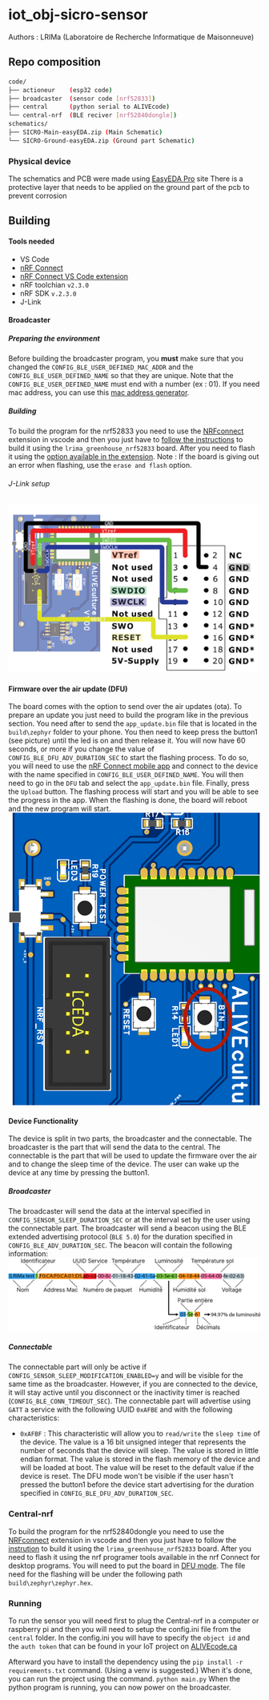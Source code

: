 # iot_obj-sicro-sensor

Authors : LRIMa (Laboratoire de Recherche Informatique de Maisonneuve)

## Repo composition
```bash
code/
├── actioneur    (esp32 code)
├── broadcaster  (sensor code [nrf52833])
├── central      (python serial to ALIVEcode)
└── central-nrf  (BLE reciver [nrf52840dongle])
schematics/
├── SICRO-Main-easyEDA.zip (Main Schematic)
└── SICRO-Ground-easyEDA.zip (Ground part Schematic)
```
### Physical device
The schematics and PCB were made using [EasyEDA Pro](https://pro.easyeda.com/) site
There is a protective layer that needs to be applied on the ground part of the pcb to prevent corrosion

## Building

#### Tools needed
- VS Code
- [nRF Connect](https://www.nordicsemi.com/Products/Development-tools/nrf-connect-for-desktop)
- [nRF Connect VS Code extension](https://www.nordicsemi.com/Products/Development-tools/nRF-Connect-for-VS-Code)
- nRF toolchian `v2.3.0`
- nRF SDK `v.2.3.0`
- J-Link

#### Broadcaster

##### Preparing the environment
Before building the broadcaster program, you **must** make sure that you changed the `CONFIG_BLE_USER_DEFINED_MAC_ADDR` and the `CONFIG_BLE_USER_DEFINED_NAME` so that they are unique. Note that the `CONFIG_BLE_USER_DEFINED_NAME` must end with a number (ex : 01). If you need mac address, you can use this [mac address generator](https://dnschecker.org/mac-address-generator.php).

##### Building
To build the program for the nrf52833 you need to use the [NRFconnect](https://www.nordicsemi.com/Products/Development-tools/nRF-Connect-for-VS-Code) extension in vscode and then you just have to [follow the instructions](https://nrfconnect.github.io/vscode-nrf-connect/get_started/build_app_ncs.html#how-to-build-an-application) to build it using the `lrima_greenhouse_nrf52833` board. After you need to flash it using the [option available in the extension](https://nrfconnect.github.io/vscode-nrf-connect/get_started/quick_debug.html#how-to-flash-an-application). Note : If the board is giving out an error when flashing, use the `erase and flash` option.

###### J-Link setup
![J-Link setup](doc/img/J-Link-Pin.png)

#### Firmware over the air update (DFU)
The board comes with the option to send over the air updates (ota). To prepare an update you just need to build the program like in the previous section. You need after to send the `app_update.bin` file that is located in the `build\zephyr` folder to your phone. You then need to keep press the button1 (see picture) until the led is on and then release it. You will now have 60 seconds, or more if you change the value of `CONFIG_BLE_DFU_ADV_DURATION_SEC` to start the flashing process. To do so, you will need to use the [nRF Connect mobile app](https://www.nordicsemi.com/Products/Development-tools/nrf-connect-for-mobile) and connect to the device with the name specified in `CONFIG_BLE_USER_DEFINED_NAME`. You will then need to go in the `DFU` tab and  select the `app_update.bin` file. Finally, press the `Upload` button. The flashing process will start and you will be able to see the progress in the app. When the flashing is done, the board will reboot and the new program will start.
![Button1](doc/img/Button1.png)

#### Device Functionality
The device is split in two parts, the broadcaster and the connectable. The broadcaster is the part that will send the data to the central. The connectable is the part that will be used to update the firmware over the air and to change the sleep time of the device. The user can wake up the device at any time by pressing the button1. 

##### Broadcaster
The broadcaster will send the data at the interval specified in `CONFIG_SENSOR_SLEEP_DURATION_SEC` or at the interval set by the user using the connectable part. The broadcaster will send a beacon using the BLE extended advertising protocol (`BLE 5.0`) for the duration specified in `CONFIG_BLE_ADV_DURATION_SEC`. The beacon will contain the following information:
![Broadcaster data.](doc/img/broadcaster-data.png)

##### Connectable
The connectable part will only be active if `CONFIG_SENSOR_SLEEP_MODIFICATION_ENABLED=y` and will be visible for the same time as the broadcaster. However, if you are connected to the device, it will stay active until you disconnect or the inactivity timer is reached (`CONFIG_BLE_CONN_TIMEOUT_SEC`). The connectable part will advertise using `GATT` a service with the following UUID `0xAFBE` and with the following characteristics:
- `0xAFBF` : This characteristic will allow you to `read/write` the `sleep time` of the device. The value is a 16 bit unsigned integer that represents the number of seconds that the device will sleep. The value is stored in little endian format. The value is stored in the flash memory of the device and will be loaded at boot. The value will be reset to the default value if the device is reset.
The DFU mode won't be visible if the user hasn't pressed the button1 before the device start advertising for the duration specified in `CONFIG_BLE_DFU_ADV_DURATION_SEC`.

### Central-nrf
To build the program for the nrf52840dongle you need to use the [NRFconnect](https://www.nordicsemi.com/Products/Development-tools/nRF-Connect-for-VS-Code) extension in vscode and then you just have to follow the [instrution](https://nrfconnect.github.io/vscode-nrf-connect/get_started/build_app_ncs.html#how-to-build-an-application) to build it using the `lrima_greenhouse_nrf52833` board. After you need to flash it using the nrf programer tools available in the nrf Connect for desktop programs. You will need to put the board in [DFU mode](https://infocenter.nordicsemi.com/index.jsp?topic=%2Fug_nrf52840_dongle%2FUG%2Fnrf52840_Dongle%2Fprogramming.html). The file need for the flashing will be under the following path `build\zephyr\zephyr.hex`.

### Running

To run the sensor you will need first to plug the Central-nrf in a computer or raspberry pi and then you will need to setup the config.ini file from the `central` folder. In the config.ini you will have to specify the `object id` and the `auth token` that can be found in your IoT project on [ALIVEcode.ca](ALIVEcode.ca)

Afterward you have to install the dependency using the `pip install -r requirements.txt` command. (Using a venv is suggested.)
When it's done, you can run the project using the command. `python main.py`
When the python program is running, you can now power on the broadcaster.

